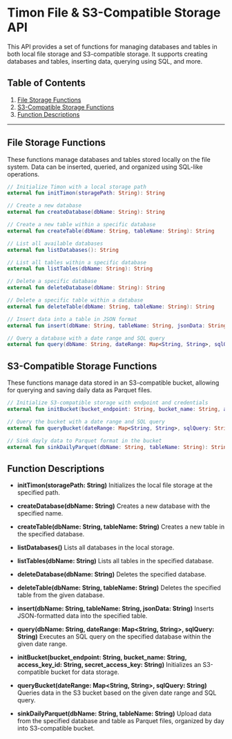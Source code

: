 # Timon File & S3-Compatible Storage API

This API provides a set of functions for managing databases and tables in both local file storage and S3-compatible storage. It supports creating databases and tables, inserting data, querying using SQL, and more.

## Table of Contents

1. [File Storage Functions](#file-storage-functions)
2. [S3-Compatible Storage Functions](#s3-compatible-storage-functions)
3. [Function Descriptions](#function-descriptions)

---

## File Storage Functions

These functions manage databases and tables stored locally on the file system. Data can be inserted, queried, and organized using SQL-like operations.

```kotlin
// Initialize Timon with a local storage path
external fun initTimon(storagePath: String): String

// Create a new database
external fun createDatabase(dbName: String): String

// Create a new table within a specific database
external fun createTable(dbName: String, tableName: String): String

// List all available databases
external fun listDatabases(): String

// List all tables within a specific database
external fun listTables(dbName: String): String

// Delete a specific database
external fun deleteDatabase(dbName: String): String

// Delete a specific table within a database
external fun deleteTable(dbName: String, tableName: String): String

// Insert data into a table in JSON format
external fun insert(dbName: String, tableName: String, jsonData: String): String

// Query a database with a date range and SQL query
external fun query(dbName: String, dateRange: Map<String, String>, sqlQuery: String): String
```

## S3-Compatible Storage Functions

These functions manage data stored in an S3-compatible bucket, allowing for querying and saving daily data as Parquet files.

```kotlin
// Initialize S3-compatible storage with endpoint and credentials
external fun initBucket(bucket_endpoint: String, bucket_name: String, access_key_id: String, secret_access_key: String): String

// Query the bucket with a date range and SQL query
external fun queryBucket(dateRange: Map<String, String>, sqlQuery: String): String

// Sink dayly data to Parquet format in the bucket
external fun sinkDailyParquet(dbName: String, tableName: String): String
```

## Function Descriptions

- **initTimon(storagePath: String)**
Initializes the local file storage at the specified path.

- **createDatabase(dbName: String)**
Creates a new database with the specified name.

- **createTable(dbName: String, tableName: String)**
Creates a new table in the specified database.

- **listDatabases()**
Lists all databases in the local storage.

- **listTables(dbName: String)**
Lists all tables in the specified database.

- **deleteDatabase(dbName: String)**
Deletes the specified database.

- **deleteTable(dbName: String, tableName: String)**
Deletes the specified table from the given database.

- **insert(dbName: String, tableName: String, jsonData: String)**
Inserts JSON-formatted data into the specified table.

- **query(dbName: String, dateRange: Map<String, String>, sqlQuery: String)**
Executes an SQL query on the specified database within the given date range.

- **initBucket(bucket_endpoint: String, bucket_name: String, access_key_id: String, secret_access_key: String)**
Initializes an S3-compatible bucket for data storage.

- **queryBucket(dateRange: Map<String, String>, sqlQuery: String)**
Queries data in the S3 bucket based on the given date range and SQL query.

- **sinkDailyParquet(dbName: String, tableName: String)**
Upload data from the specified database and table as Parquet files, organized by day into S3-compatible bucket.
